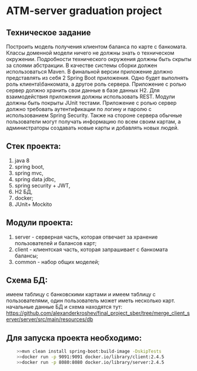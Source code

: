 # ATM-server graduation project
## Техническое задание
Построить модель получения клиентом баланса по карте с банкомата. Классы доменной модели ничего не должны знать о техническом окружении. Подробности технического окружения должны быть скрыты за слоями абстракции.
В качестве системы сборки должен использоваться Maven. В финальной версии приложение должно представлять из себя 2 Spring Boot приложения. Одно будет выполнять роль клиента\банкомата, а другое роль сервера. Приложение с ролью сервер должно хранить свои данные в базе данных H2. Для взаимодействия приложения должны использовать REST. Модули должны быть покрыты JUnit тестами.
Приложение с ролью сервер должно требовать аутентификации по логину и паролю с использованием Spring Security.
Также на стороне сервера обычные пользователи могут получать информацию по всем своим картам, а администраторы создавать новые карты и добавлять новых людей.
## Cтек проекта:
 1) java 8
 2) spring boot,
 3) spring mvc,
 4) spring data jdbc,
 5) spring security + JWT,
 6) H2 БД,
 7) docker;
 8) JUnit+ Mockito


## Модули проекта:
 1) server -  серверная часть, которая отвечает за хранение пользователей и балансов карт;
 2) client -  клиентская часть, которая запрашивает с банкомата балансы;
 3) common -  набор общих моделей;

## Схема БД: 
имеем таблицу с банковскими картами и имеем таблицу с пользователями, один пользователь может иметь несколько карт.
начальные данные БД и схема находятся тут: 
https://github.com/alexanderkroshev/final_project_sber/tree/merge_client_server/server/src/main/resources/db

## Для запуска проекта необходимо:
```bash
    >>mvn clean install spring-boot:build-image -DskipTests
    >>docker run -p 9091:9091 docker.io/library/client:2.4.5
    >>docker run -p 8080:8080 docker.io/library/server:2.4.5
```
